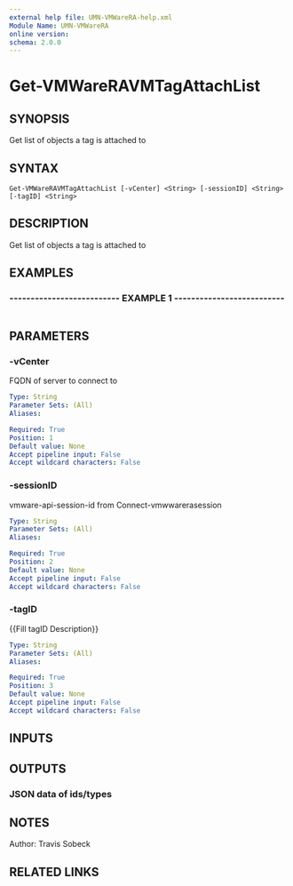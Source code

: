 ```yaml
---
external help file: UMN-VMWareRA-help.xml
Module Name: UMN-VMWareRA
online version: 
schema: 2.0.0
---
```


# Get-VMWareRAVMTagAttachList

## SYNOPSIS
Get list of objects a tag is attached to

## SYNTAX

```
Get-VMWareRAVMTagAttachList [-vCenter] <String> [-sessionID] <String> [-tagID] <String>
```

## DESCRIPTION
Get list of objects a tag is attached to

## EXAMPLES

### -------------------------- EXAMPLE 1 --------------------------
```

```

## PARAMETERS

### -vCenter
FQDN of server to connect to

```yaml
Type: String
Parameter Sets: (All)
Aliases: 

Required: True
Position: 1
Default value: None
Accept pipeline input: False
Accept wildcard characters: False
```

### -sessionID
vmware-api-session-id from Connect-vmwwarerasession

```yaml
Type: String
Parameter Sets: (All)
Aliases: 

Required: True
Position: 2
Default value: None
Accept pipeline input: False
Accept wildcard characters: False
```

### -tagID
{{Fill tagID Description}}

```yaml
Type: String
Parameter Sets: (All)
Aliases: 

Required: True
Position: 3
Default value: None
Accept pipeline input: False
Accept wildcard characters: False
```

## INPUTS

## OUTPUTS

### JSON data of ids/types

## NOTES
Author: Travis Sobeck

## RELATED LINKS

